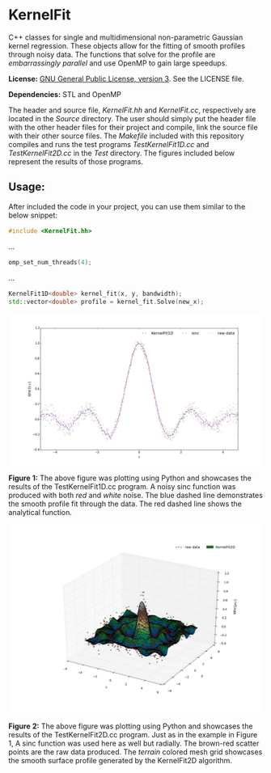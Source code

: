 # KernelFit

C++ classes for single and multidimensional non-parametric Gaussian kernel
regression. These objects allow for the fitting of smooth profiles through
noisy data. The functions that solve for the profile are 
*embarrassingly parallel* and use OpenMP to gain large speedups.

**License:** 
[GNU General Public License, version 3](https://www.gnu.org/copyleft/gpl.html). 
See the LICENSE file.

**Dependencies:**
STL and OpenMP

The header and source file, *KernelFit.hh* and *KernelFit.cc*, respectively
are located in the *Source* directory. The user should simply put the header
file with the other header files for their project and compile, link the
source file with their other source files. The *Makefile* included with this
repository compiles and runs the test programs *TestKernelFit1D.cc* and
*TestKernelFit2D.cc* in the *Test* directory. The figures included below 
represent the results of those programs.

## Usage:

After included the code in your project, you can use them similar to the
below snippet:

```C++
#include <KernelFit.hh>
```

...


```C++
omp_set_num_threads(4);
```

...

```C++
KernelFit1D<double> kernel_fit(x, y, bandwidth);
std::vector<double> profile = kernel_fit.Solve(new_x);
```

![example](Figures/KernelFit1D.png "Results of KernelFit1D")

**Figure** **1:** The above figure was plotting using Python and showcases the 
results of the TestKernelFit1D.cc program. A noisy sinc function was produced 
with both *red* and *white* noise. The blue dashed line demonstrates the smooth 
profile fit through the data. The red dashed line shows the analytical function.

![example](Figures/KernelFit2D.png "Results of KernelFit1D")

**Figure** **2:** The above figure was plotting using Python and showcases the 
results of the TestKernelFit2D.cc program. Just as in the example in Figure 1,
A sinc function was used here as well but radially. The brown-red scatter points
are the raw data produced. The *terrain* colored mesh grid showcases the 
smooth surface profile generated by the KernelFit2D algorithm.
